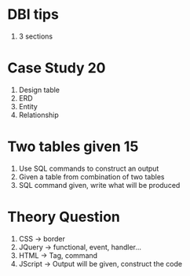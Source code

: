 # DBI tips
1. 3 sections

# Case Study 20
1. Design table
2. ERD
3. Entity
4. Relationship

# Two tables given 15
1. Use SQL commands to construct an output
2. Given a table from combination of two tables
3. SQL command given, write what will be produced

# Theory Question
1. CSS -> border
2. JQuery -> functional, event, handler…
3. HTML -> Tag, command
4. JScript -> Output will be given, construct the code
